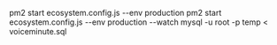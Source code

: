 pm2 start ecosystem.config.js --env production
pm2 start ecosystem.config.js --env production --watch
mysql -u root -p temp < voiceminute.sql
